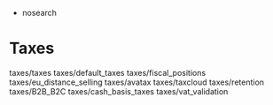   - nosearch

# Taxes

<div class="toctree" data-titlesonly="">

taxes/taxes taxes/default\_taxes taxes/fiscal\_positions
taxes/eu\_distance\_selling taxes/avatax taxes/taxcloud taxes/retention
taxes/B2B\_B2C taxes/cash\_basis\_taxes taxes/vat\_validation

</div>
